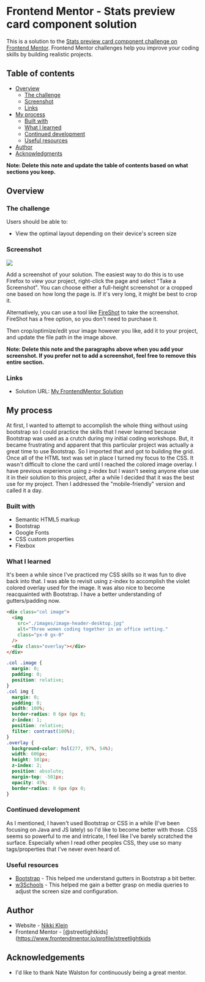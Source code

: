 # Frontend Mentor - Stats preview card component solution

This is a solution to the [Stats preview card component challenge on Frontend Mentor](https://www.frontendmentor.io/challenges/stats-preview-card-component-8JqbgoU62). Frontend Mentor challenges help you improve your coding skills by building realistic projects.

## Table of contents

- [Overview](#overview)
  - [The challenge](#the-challenge)
  - [Screenshot](#screenshot)
  - [Links](#links)
- [My process](#my-process)
  - [Built with](#built-with)
  - [What I learned](#what-i-learned)
  - [Continued development](#continued-development)
  - [Useful resources](#useful-resources)
- [Author](#author)
- [Acknowledgments](#acknowledgments)

**Note: Delete this note and update the table of contents based on what sections you keep.**

## Overview

### The challenge

Users should be able to:

- View the optimal layout depending on their device's screen size

### Screenshot

![](./screenshot.jpg)

Add a screenshot of your solution. The easiest way to do this is to use Firefox to view your project, right-click the page and select "Take a Screenshot". You can choose either a full-height screenshot or a cropped one based on how long the page is. If it's very long, it might be best to crop it.

Alternatively, you can use a tool like [FireShot](https://getfireshot.com/) to take the screenshot. FireShot has a free option, so you don't need to purchase it.

Then crop/optimize/edit your image however you like, add it to your project, and update the file path in the image above.

**Note: Delete this note and the paragraphs above when you add your screenshot. If you prefer not to add a screenshot, feel free to remove this entire section.**

### Links

- Solution URL: [My FrontendMentor Solution](https://your-solution-url.com)

## My process

At first, I wanted to attempt to accomplish the whole thing without using bootstrap so I could practice the skills that I never learned because Bootstrap was used as a crutch during my initial coding workshops. But, it became frustrating and apparent that this particular project was actually a great time to use Bootstrap. So I imported that and got to building the grid. Once all of the HTML text was set in place I turned my focus to the CSS. It wasn't difficult to clone the card until I reached the colored image overlay. I have previous experience using z-index but I wasn't seeing anyone else use it in their solution to this project, after a while I decided that it was the best use for my project. Then I addressed the "mobile-friendly" version and called it a day.

### Built with

- Semantic HTML5 markup
- Bootstrap
- Google Fonts
- CSS custom properties
- Flexbox

### What I learned

It's been a while since I've practiced my CSS skills so it was fun to dive back into that. I was able to revisit using z-index to accomplish the violet colored overlay used for the image. It was also nice to become reacquainted with Bootstrap. I have a better understanding of gutters/padding now.

```html
<div class="col image">
  <img
    src="./images/image-header-desktop.jpg"
    alt="Three women coding together in an office setting."
    class="px-0 gx-0"
  />
  <div class="overlay"></div>
</div>
```

```css
.col .image {
  margin: 0;
  padding: 0;
  position: relative;
}
.col img {
  margin: 0;
  padding: 0;
  width: 100%;
  border-radius: 0 6px 6px 0;
  z-index: 1;
  position: relative;
  filter: contrast(100%);
}
.overlay {
  background-color: hsl(277, 97%, 54%);
  width: 606px;
  height: 501px;
  z-index: 2;
  position: absolute;
  margin-top: -501px;
  opacity: 45%;
  border-radius: 0 6px 6px 0;
}
```

### Continued development

As I mentioned, I haven't used Bootstrap or CSS in a while (I've been focusing on Java and JS lately) so I'd like to become better with those. CSS seems so powerful to me and intricate, I feel like I've barely scratched the surface. Especially when I read other peoples CSS, they use so many tags/properties that I've never even heard of.

### Useful resources

- [Bootstrap](https://getbootstrap.com/docs/5.0/layout/gutters/) - This helped me understand gutters in Bootstrap a bit better.
- [w3Schools](https://www.w3schools.com/cssref/css3_pr_mediaquery.asp) - This helped me gain a better grasp on media queries to adjust the screen size and configuration.

## Author

- Website - [Nikki Klein](https://www.kleinlikecalvin.com)
- Frontend Mentor - [@streetlightkids](https://www.frontendmentor.io/profile/streetlightkids

## Acknowledgements

- I'd like to thank Nate Walston for continuously being a great mentor.
